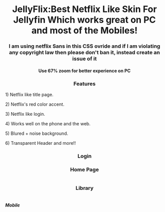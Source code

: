 <div align="center">
<h1>JellyFlix:Best Netflix Like Skin For Jellyfin Which works great on PC and most of the Mobiles!</h1>
<h3>I am using netflix Sans in this CSS ovride and if I am violating any copyright law then please don't ban it, instead create an issue of it</h3>
<h4>Use 67% zoom for better experience on PC</h4>  
</div>

<div class="listCont">
  <h3 align="center"> Features </h3>
  <div class="list" style="display: block;">
    <p>1) Netflix like title page.</p>
    <p>2) Netflix's red color accent.</p>
    <p>3) Netflix like login.</p>
    <p>4) Works well on the phone and the web.</p>
    <p>5) Blured + noise background.</p>
    <p>6) Transparent Header and more!!</p>
  </div>
</div>

<div class="imagesCont">
  <div class="Login">
    <h3 align="center">Login</h3
    <img src="">
  </div>
  <div class="home">
    <h3 align="center">Home Page</h3>
    <img src="">
  </div>  
  <div class="lib">
    <h3 align="center">Library</h3>
    <img src="">
    <h5>Mobile</h5>
  </div>
  <div class="title">
    <img src="">
  </div>
</div>
